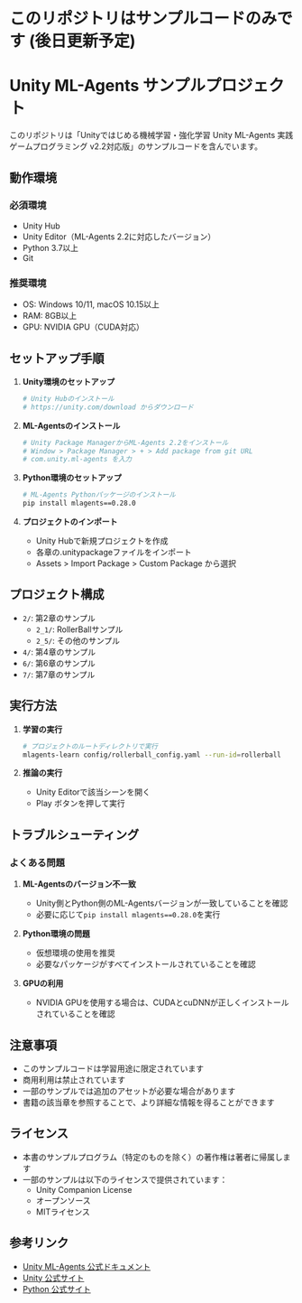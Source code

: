 # このリポジトリはサンプルコードのみです (後日更新予定)

# Unity ML-Agents サンプルプロジェクト

このリポジトリは「Unityではじめる機械学習・強化学習 Unity ML-Agents 実践ゲームプログラミング v2.2対応版」のサンプルコードを含んでいます。

## 動作環境

### 必須環境
- Unity Hub
- Unity Editor（ML-Agents 2.2に対応したバージョン）
- Python 3.7以上
- Git

### 推奨環境
- OS: Windows 10/11, macOS 10.15以上
- RAM: 8GB以上
- GPU: NVIDIA GPU（CUDA対応）

## セットアップ手順

1. **Unity環境のセットアップ**
   ```bash
   # Unity Hubのインストール
   # https://unity.com/download からダウンロード
   ```

2. **ML-Agentsのインストール**
   ```bash
   # Unity Package ManagerからML-Agents 2.2をインストール
   # Window > Package Manager > + > Add package from git URL
   # com.unity.ml-agents を入力
   ```

3. **Python環境のセットアップ**
   ```bash
   # ML-Agents Pythonパッケージのインストール
   pip install mlagents==0.28.0
   ```

4. **プロジェクトのインポート**
   - Unity Hubで新規プロジェクトを作成
   - 各章の.unitypackageファイルをインポート
   - Assets > Import Package > Custom Package から選択

## プロジェクト構成

- `2/`: 第2章のサンプル
  - `2_1/`: RollerBallサンプル
  - `2_5/`: その他のサンプル
- `4/`: 第4章のサンプル
- `6/`: 第6章のサンプル
- `7/`: 第7章のサンプル

## 実行方法

1. **学習の実行**
   ```bash
   # プロジェクトのルートディレクトリで実行
   mlagents-learn config/rollerball_config.yaml --run-id=rollerball
   ```

2. **推論の実行**
   - Unity Editorで該当シーンを開く
   - Play ボタンを押して実行

## トラブルシューティング

### よくある問題

1. **ML-Agentsのバージョン不一致**
   - Unity側とPython側のML-Agentsバージョンが一致していることを確認
   - 必要に応じて`pip install mlagents==0.28.0`を実行

2. **Python環境の問題**
   - 仮想環境の使用を推奨
   - 必要なパッケージがすべてインストールされていることを確認

3. **GPUの利用**
   - NVIDIA GPUを使用する場合は、CUDAとcuDNNが正しくインストールされていることを確認

## 注意事項

- このサンプルコードは学習用途に限定されています
- 商用利用は禁止されています
- 一部のサンプルでは追加のアセットが必要な場合があります
- 書籍の該当章を参照することで、より詳細な情報を得ることができます

## ライセンス

- 本書のサンプルプログラム（特定のものを除く）の著作権は著者に帰属します
- 一部のサンプルは以下のライセンスで提供されています：
  - Unity Companion License
  - オープンソース
  - MITライセンス

## 参考リンク

- [Unity ML-Agents 公式ドキュメント](https://github.com/Unity-Technologies/ml-agents)
- [Unity 公式サイト](https://unity.com/)
- [Python 公式サイト](https://www.python.org/) 
